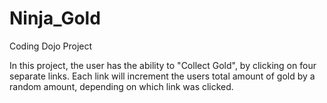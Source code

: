 # Ninja_Gold
Coding Dojo Project

In this project, the user has the ability to "Collect Gold", by clicking on four separate links. Each link will increment the users total amount of gold by a random amount, depending on which link was clicked.

